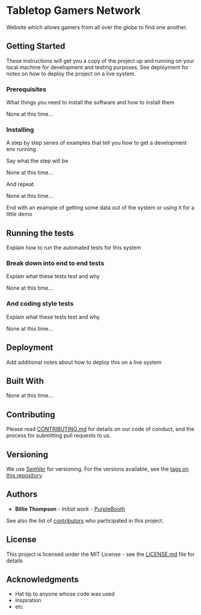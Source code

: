 # Tabletop Gamers Network

Website which allows gamers from all over the globe to find one another.

## Getting Started

These instructions will get you a copy of the project up and running on your local machine for development and testing purposes. See deployment for notes on how to deploy the project on a live system.

### Prerequisites

What things you need to install the software and how to install them

None at this time...

### Installing

A step by step series of examples that tell you how to get a development env running

Say what the step will be

None at this time...

And repeat

None at this time...

End with an example of getting some data out of the system or using it for a little demo

## Running the tests

Explain how to run the automated tests for this system

### Break down into end to end tests

Explain what these tests test and why

None at this time...

### And coding style tests

Explain what these tests test and why

None at this time...

## Deployment

Add additional notes about how to deploy this on a live system

## Built With

None at this time...

## Contributing

Please read [CONTRIBUTING.md](https://github.com/scotmcc/tabletop-gamers-network/blob/master/CONTRIBUTING.md) for details on our code of conduct, and the process for submitting pull requests to us.

## Versioning

We use [SemVer](http://semver.org/) for versioning. For the versions available, see the [tags on this repository](https://github.com/your/project/tags). 

## Authors

* **Billie Thompson** - *Initial work* - [PurpleBooth](https://github.com/PurpleBooth)

See also the list of [contributors](https://github.com/your/project/contributors) who participated in this project.

## License

This project is licensed under the MIT License - see the [LICENSE.md](LICENSE.md) file for details

## Acknowledgments

* Hat tip to anyone whose code was used
* Inspiration
* etc
